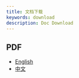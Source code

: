 ```yaml
---
title: 文档下载
keywords: download
description: Doc Download
---
```


## PDF

* [English](/pdf/dromara_soul_docs_en.pdf)
* [中文](/pdf/dromara_soul_docs_zh.pdf)
